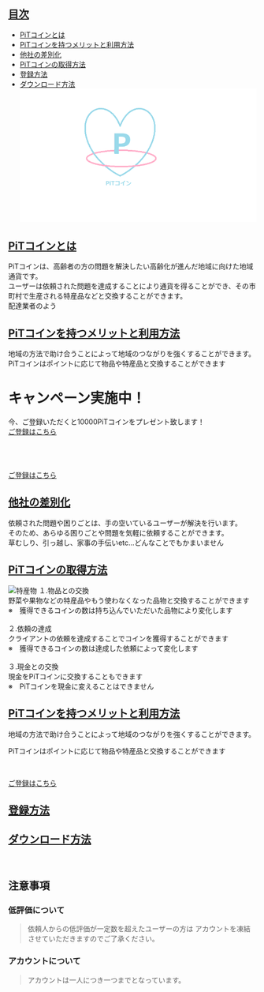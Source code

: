 ## <a href="#index">目次</a>
* [PiTコインとは](#anchor1)
* [PiTコインを持つメリットと利用方法](#anchor2)
* [他社の差別化](#anchor3)
* [PiTコインの取得方法](#anchor4)
* [登録方法](#anchor5)
* [ダウンロード方法](#anchor6)<br>
<img width="500px" alt="特産物" src="./pitcoin.png "><br>
## <a href="#anchor1">PiTコインとは</a> 
PiTコインは、高齢者の方の問題を解決したい高齢化が進んだ地域に向けた地域通貨です。<br>
ユーザーは依頼された問題を達成することにより通貨を得ることができ、その市町村で生産される特産品などと交換することができます。<br>
配達業者のよう

## <a href="#anchor2">PiTコインを持つメリットと利用方法</a>  
地域の方法で助け合うことによって地域のつながりを強くすることができます。<br>
PiTコインはポイントに応じて物品や特産品と交換することができます<br>
# キャンペーン実施中！
今、ご登録いただくと10000PiTコインをプレゼント致します！<br>
[ご登録はこちら]()
<br>
<br>
<br>
<br>
<br>
[ご登録はこちら](https://16-2505-058-4.github.io/app/shiyouhouhou.md)
<a id="anchor3"></a>
## <a href="#anchor3">他社の差別化</a>
依頼された問題や困りごとは、手の空いているユーザーが解決を行います。<br>
そのため、あらゆる困りごとや問題を気軽に依頼することができます。<br>
草むしり、引っ越し、家事の手伝いetc...どんなことでもかまいません<br>

<a id="anchor4"></a>

## <a href="#anchor4">PiTコインの取得方法</a>
<img width="200px" alt="特産物" src="http://4.bp.blogspot.com/-14XsgOnPSrg/VoX5JD6nDEI/AAAAAAAA2Sg/VSyE7I4uhn4/s800/chisanchisyou_tokusanhin.png "> 
１.物品との交換<br>
野菜や果物などの特産品やもう使わなくなった品物と交換することができます<br>
※　獲得できるコインの数は持ち込んでいただいた品物により変化します<br>
<br>
２.依頼の達成<br>
クライアントの依頼を達成することでコインを獲得することができます<br>
※　獲得できるコインの数は達成した依頼によって変化します<br>
<br>
３.現金との交換<br>
現金をPiTコインに交換することもできます<br>
※　PiTコインを現金に変えることはできません

## <a href="#anchor1">PiTコインを持つメリットと利用方法</a>  

地域の方法で助け合うことによって地域のつながりを強くすることができます。<br>

PiTコインはポイントに応じて物品や特産品と交換することができます<br>

<br>

[ご登録はこちら]()


<a id="anchor5"></a>

## <a href="#anchor5">登録方法</a>



<a id="anchor6"></a>

## <a href="#anchor6">ダウンロード方法</a>





<br>

## 注意事項

### 低評価について
>依頼人からの低評価が一定数を超えたユーザーの方は
>アカウントを凍結させていただきますのでご了承ください。
### アカウントについて
>アカウントは一人につき一つまでとなっています。


